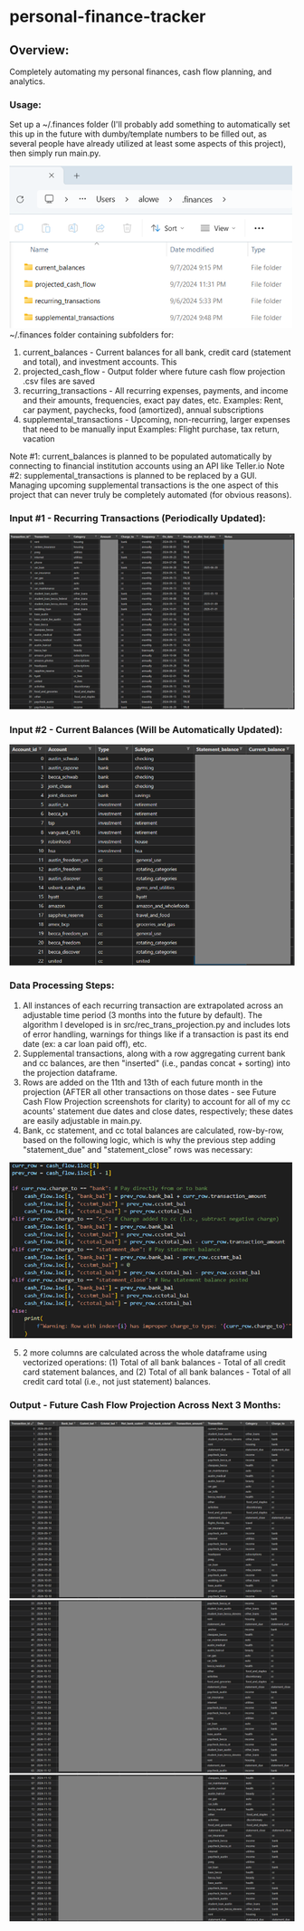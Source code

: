 # personal-finance-tracker

## Overview:
Completely automating my personal finances, cash flow planning, and analytics.

### Usage:
Set up a ~/.finances folder (I'll probably add something to automatically set this up in the future with dumby/template numbers to be filled out, as several people have already utilized at least some aspects of this project), then simply run main.py.

<img src="assets/img/finances-folder.png" width="500"><br>
~/.finances folder containing subfolders for:
1) current_balances - Current balances for all bank, credit card (statement and total), and investment accounts. This
2) projected_cash_flow - Output folder where future cash flow projection .csv files are saved
3) recurring_transactions - All recurring expenses, payments, and income and their amounts, frequencies, exact pay dates, etc.
   Examples: Rent, car payment, paychecks, food (amortized), annual subscriptions
5) supplemental_transactions - Upcoming, non-recurring, larger expenses that need to be manually input
   Examples: Flight purchase, tax return, vacation
   
Note #1: current_balances is planned to be populated automatically by connecting to financial institution accounts using an API like Teller.io
Note #2: supplemental_transactions is planned to be replaced by a GUI. Managing upcoming supplemental transactions is the one aspect of this project that can never truly be completely automated (for obvious reasons).

### Input #1 - Recurring Transactions (Periodically Updated):
<img src="assets/img/recurring-transactions.png"><br>

### Input #2 - Current Balances (Will be Automatically Updated):
<img src="assets/img/current-balances.png" width="600"><br>

### Data Processing Steps:
1) All instances of each recurring transaction are extrapolated across an adjustable time period (3 months into the future by default). The algorithm I developed is in src/rec_trans_projection.py and includes lots of error handling, warnings for things like if a transaction is past its end date (ex: a car loan paid off), etc.
2) Supplemental transactions, along with a row aggregating current bank and cc balances, are then "inserted" (i.e., pandas concat + sorting) into the projection dataframe.
3) Rows are added on the 11th and 13th of each future month in the projection (AFTER all other transactions on those dates - see Future Cash Flow Projection screenshots for clarity) to account for all of my cc acounts' statement due dates and close dates, respectively; these dates are easily adjustable in main.py.
4) Bank, cc statement, and cc total balances are calculated, row-by-row, based on the following logic, which is why the previous step adding "statement_due" and "statement_close" rows was necessary:

<img src="assets/img/cash-flow-calculations-logic.png" width="500"><br>

5) 2 more columns are calculated across the whole dataframe using vectorized operations: (1) Total of all bank balances - Total of all credit card statement balances, and (2) Total of all bank balances - Total of all credit card total (i.e., not just statement) balances.

### Output - Future Cash Flow Projection Across Next 3 Months:
<img src="assets/img/cash-flow-projection1.png"><br>
<img src="assets/img/cash-flow-projection2.png"><br>
<img src="assets/img/cash-flow-projection3.png"><br>
